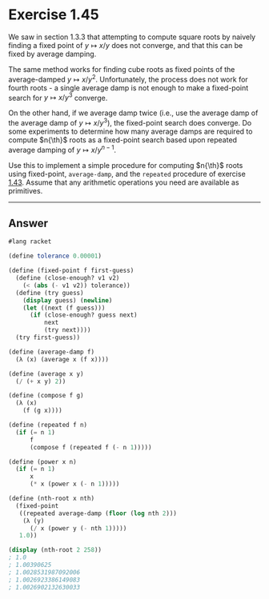 # Exercise 1.45
We saw in section 1.3.3 that attempting to compute square roots by naively finding a fixed point of $y \mapsto x/y$ does not converge, and that this can be fixed by average damping. 

The same method works for finding cube roots as fixed points of the average-damped $y \mapsto x / y^2$. Unfortunately, the process does not work for fourth roots - a single average damp is not enough to make a fixed-point search for $y \mapsto x / y^3$ converge. 

On the other hand, if we average damp twice (i.e., use the average damp of the average damp of $y \mapsto x / y^3$), the fixed-point search does converge. Do some experiments to determine how many average damps are required to compute $n{\th}$ roots as a fixed-point search based upon repeated average damping of $y \mapsto x / y^{n-1}$. 

Use this to implement a simple procedure for computing $n{\th}$ roots using fixed-point, `average-damp`, and the `repeated` procedure of exercise [1.43](./ex1-43.md). Assume that any arithmetic operations you need are available as primitives.

---
## Answer
```scheme
#lang racket

(define tolerance 0.00001)

(define (fixed-point f first-guess)
  (define (close-enough? v1 v2)
    (< (abs (- v1 v2)) tolerance))
  (define (try guess)
    (display guess) (newline)
    (let ((next (f guess)))
      (if (close-enough? guess next)
          next
          (try next))))
  (try first-guess))

(define (average-damp f)
  (λ (x) (average x (f x))))

(define (average x y)
  (/ (+ x y) 2))

(define (compose f g)
  (λ (x)
    (f (g x))))

(define (repeated f n)
  (if (= n 1)
      f
      (compose f (repeated f (- n 1)))))

(define (power x n)
  (if (= n 1)
      x
      (* x (power x (- n 1)))))

(define (nth-root x nth)
  (fixed-point 
   ((repeated average-damp (floor (log nth 2))) 
    (λ (y) 
      (/ x (power y (- nth 1)))))
   1.0))

(display (nth-root 2 258))
; 1.0
; 1.00390625
; 1.0028531987092006
; 1.0026923386149083
; 1.0026902132630033
```